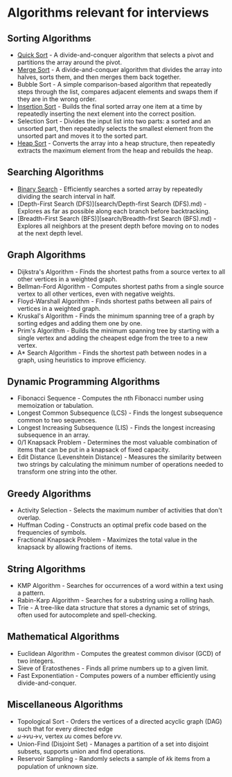 # Algorithms relevant for interviews

## Sorting Algorithms
- [Quick Sort](sort/quick-sort.md) - A divide-and-conquer algorithm that selects a pivot and partitions the array around the pivot.
- [Merge Sort](sort/merge-sort.md) - A divide-and-conquer algorithm that divides the array into halves, sorts them, and then merges them back together.
- Bubble Sort - A simple comparison-based algorithm that repeatedly steps through the list, compares adjacent elements and swaps them if they are in the wrong order.
- [Insertion Sort](sort/insertion-sort.md) - Builds the final sorted array one item at a time by repeatedly inserting the next element into the correct position.
- Selection Sort - Divides the input list into two parts: a sorted and an unsorted part, then repeatedly selects the smallest element from the unsorted part and moves it to the sorted part.
- [Heap Sort](sort/heap-sort.md) - Converts the array into a heap structure, then repeatedly extracts the maximum element from the heap and rebuilds the heap.

## Searching Algorithms
- [Binary Search](search/binary-search.md) - Efficiently searches a sorted array by repeatedly dividing the search interval in half.
- [Depth-First Search (DFS)](search/Depth-first Search (DFS).md) - Explores as far as possible along each branch before backtracking.
- [Breadth-First Search (BFS)](search/Breadth-first Search (BFS).md) - Explores all neighbors at the present depth before moving on to nodes at the next depth level.

## Graph Algorithms
- Dijkstra's Algorithm - Finds the shortest paths from a source vertex to all other vertices in a weighted graph.
- Bellman-Ford Algorithm - Computes shortest paths from a single source vertex to all other vertices, even with negative weights.
- Floyd-Warshall Algorithm - Finds shortest paths between all pairs of vertices in a weighted graph.
- Kruskal's Algorithm - Finds the minimum spanning tree of a graph by sorting edges and adding them one by one.
- Prim's Algorithm - Builds the minimum spanning tree by starting with a single vertex and adding the cheapest edge from the tree to a new vertex.
- A* Search Algorithm - Finds the shortest path between nodes in a graph, using heuristics to improve efficiency.

## Dynamic Programming Algorithms
- Fibonacci Sequence - Computes the nth Fibonacci number using memoization or tabulation.
- Longest Common Subsequence (LCS) - Finds the longest subsequence common to two sequences.
- Longest Increasing Subsequence (LIS) - Finds the longest increasing subsequence in an array.
- 0/1 Knapsack Problem - Determines the most valuable combination of items that can be put in a knapsack of fixed capacity.
- Edit Distance (Levenshtein Distance) - Measures the similarity between two strings by calculating the minimum number of operations needed to transform one string into the other.


## Greedy Algorithms
- Activity Selection - Selects the maximum number of activities that don't overlap.
- Huffman Coding - Constructs an optimal prefix code based on the frequencies of symbols.
- Fractional Knapsack Problem - Maximizes the total value in the knapsack by allowing fractions of items.


## String Algorithms
- KMP Algorithm - Searches for occurrences of a word within a text using a pattern.
- Rabin-Karp Algorithm - Searches for a substring using a rolling hash.
- Trie - A tree-like data structure that stores a dynamic set of strings, often used for autocomplete and spell-checking.


## Mathematical Algorithms
- Euclidean Algorithm - Computes the greatest common divisor (GCD) of two integers.
- Sieve of Eratosthenes - Finds all prime numbers up to a given limit.
- Fast Exponentiation - Computes powers of a number efficiently using divide-and-conquer.

## Miscellaneous Algorithms
- Topological Sort - Orders the vertices of a directed acyclic graph (DAG) such that for every directed edge 
- 𝑢→𝑣u→v, vertex 𝑢u comes before 𝑣v.
- Union-Find (Disjoint Set) - Manages a partition of a set into disjoint subsets, supports union and find operations.
- Reservoir Sampling - Randomly selects a sample of 𝑘k items from a population of unknown size.